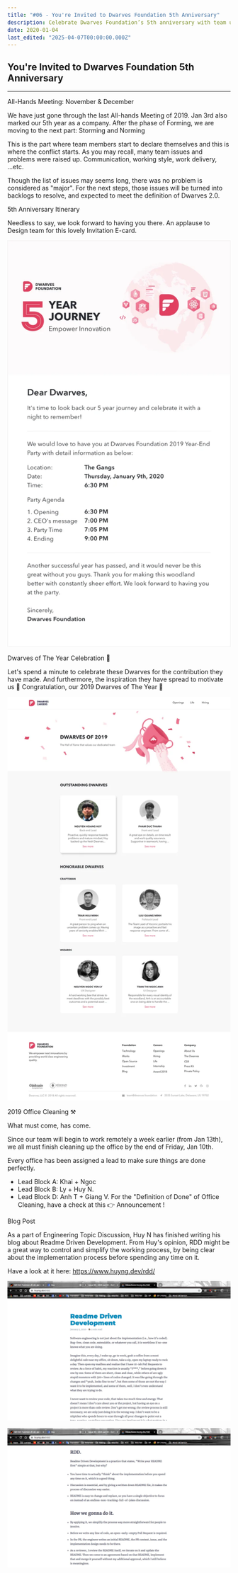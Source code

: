 ```yaml
---
title: "#06 - You're Invited to Dwarves Foundation 5th Anniversary"
description: Celebrate Dwarves Foundation’s 5th anniversary with team updates, office cleaning plans, and a blog on Readme Driven Development to improve work processes.
date: 2020-01-04
last_edited: "2025-04-07T00:00:00.000Z"
---
```


## You're Invited to Dwarves Foundation 5th Anniversary

---

All-Hands Meeting: November & December

We have just gone through the last All-hands Meeting of 2019. Jan 3rd also marked our 5th year as a company. After the phase of Forming, we are moving to the next part: Storming and Norming

This is the part where team members start to declare themselves and this is where the conflict starts. As you may recall, many team issues and problems were raised up. Communication, working style, work delivery, ...etc.

Though the list of issues may seems long, there was no problem is considered as "major". For the next steps, those issues will be turned into backlogs to resolve, and expected to meet the definition of Dwarves 2.0.

5th Anniversary Itinerary

Needless to say, we look forward to having you there. An applause to Design team for this lovely Invitation E-card.

![](assets/notion-image-1744007179017-w4jcb.webp)

Dwarves of The Year Celebration 💖

Let's spend a minute to celebrate these Dwarves for the contribution they have made. And furthermore, the inspiration they have spread to motivate us 🙌 Congratulation, our 2019 Dwarves of The Year 🎉

![](assets/notion-image-1744007179181-toza0.webp)

2019 Office Cleaning ⚒

What must come, has come.

Since our team will begin to work remotely a week earlier (from Jan 13th), we all must finish cleaning up the office by the end of Friday, Jan 10th.

Every office has been assigned a lead to make sure things are done perfectly.

- Lead Block A: Khai + Ngoc
- Lead Block B: Ly + Huy N.
- Lead Block D: Anh T + Giang V.
  For the "Definition of Done" of Office Cleaning, have a check at this 👉 Announcement !

Blog Post

As a part of Engineering Topic Discussion, Huy N has finished writing his blog about Readme Driven Development. From Huy's opinion, RDD might be a great way to control and simplify the working process, by being clear about the implementation process before spending any time on it.

Have a look at it here: <https://www.huyng.dev/rdd/>

![](assets/notion-image-1744007179366-db7gc.webp)

![](assets/notion-image-1744007179540-y70ba.webp)
